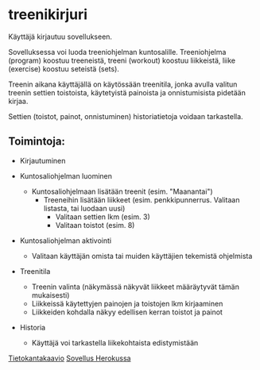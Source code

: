 # treenikirjuri

Käyttäjä kirjautuu sovellukseen. 

Sovelluksessa voi luoda treeniohjelman kuntosalille. Treeniohjelma (program) koostuu treeneistä, treeni (workout) koostuu liikkeistä, liike (exercise) koostuu seteistä (sets).

Treenin aikana käyttäjällä on käytössään treenitila, jonka avulla valitun treenin settien toistoista, käytetyistä painoista ja onnistumisista pidetään kirjaa.

Settien (toistot, painot, onnistuminen) historiatietoja voidaan tarkastella.

## Toimintoja:

* Kirjautuminen
- Kuntosaliohjelman luominen
	* Kuntosaliohjelmaan lisätään treenit (esim. "Maanantai")
		* Treeneihin lisätään liikkeet (esim. penkkipunnerrus. Valitaan listasta, tai luodaan uusi)
			* Valitaan settien lkm (esim. 3)
			* Valitaan toistot (esim. 8)

- Kuntosaliohjelman aktivointi
	* Valitaan käyttäjän omista tai muiden käyttäjien tekemistä ohjelmista

- Treenitila
	* Treenin valinta (näkymässä näkyvät liikkeet määräytyvät tämän mukaisesti)
	* Liikkeissä käytettyjen painojen ja toistojen lkm kirjaaminen
	* Liikkeiden kohdalla näkyy edellisen kerran toistot ja painot

- Historia
	* Käyttäjä voi tarkastella liikekohtaista edistymistään


[Tietokantakaavio](../master/dbdiagram.png)
[Sovellus Herokussa](https://treenikirjuri.herokuapp.com/)